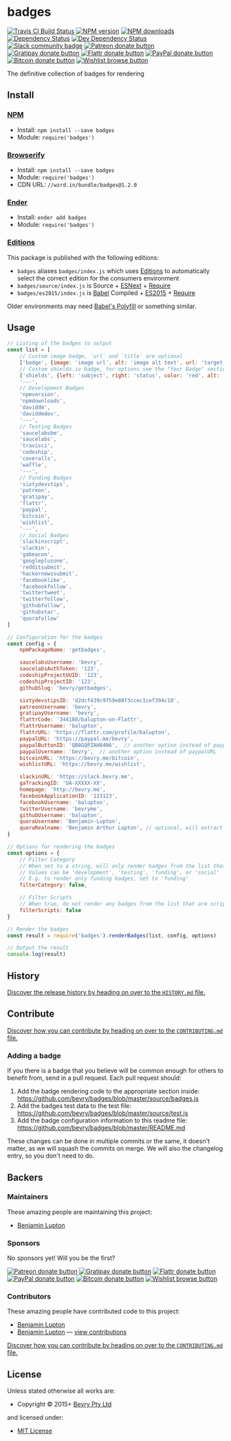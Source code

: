 <!-- TITLE/ -->

<h1>badges</h1>

<!-- /TITLE -->


<!-- BADGES/ -->

<span class="badge-travisci"><a href="http://travis-ci.org/bevry/badges" title="Check this project's build status on TravisCI"><img src="https://img.shields.io/travis/bevry/badges/master.svg" alt="Travis CI Build Status" /></a></span>
<span class="badge-npmversion"><a href="https://npmjs.org/package/badges" title="View this project on NPM"><img src="https://img.shields.io/npm/v/badges.svg" alt="NPM version" /></a></span>
<span class="badge-npmdownloads"><a href="https://npmjs.org/package/badges" title="View this project on NPM"><img src="https://img.shields.io/npm/dm/badges.svg" alt="NPM downloads" /></a></span>
<span class="badge-daviddm"><a href="https://david-dm.org/bevry/badges" title="View the status of this project's dependencies on DavidDM"><img src="https://img.shields.io/david/bevry/badges.svg" alt="Dependency Status" /></a></span>
<span class="badge-daviddmdev"><a href="https://david-dm.org/bevry/badges#info=devDependencies" title="View the status of this project's development dependencies on DavidDM"><img src="https://img.shields.io/david/dev/bevry/badges.svg" alt="Dev Dependency Status" /></a></span>
<br class="badge-separator" />
<span class="badge-slackin"><a href="https://slack.bevry.me" title="Join this project's slack community"><img src="https://slack.bevry.me/badge.svg" alt="Slack community badge" /></a></span>
<span class="badge-patreon"><a href="http://patreon.com/bevry" title="Donate to this project using Patreon"><img src="https://img.shields.io/badge/patreon-donate-yellow.svg" alt="Patreon donate button" /></a></span>
<span class="badge-gratipay"><a href="https://www.gratipay.com/bevry" title="Donate weekly to this project using Gratipay"><img src="https://img.shields.io/badge/gratipay-donate-yellow.svg" alt="Gratipay donate button" /></a></span>
<span class="badge-flattr"><a href="https://flattr.com/profile/balupton" title="Donate to this project using Flattr"><img src="https://img.shields.io/badge/flattr-donate-yellow.svg" alt="Flattr donate button" /></a></span>
<span class="badge-paypal"><a href="https://bevry.me/paypal" title="Donate to this project using Paypal"><img src="https://img.shields.io/badge/paypal-donate-yellow.svg" alt="PayPal donate button" /></a></span>
<span class="badge-bitcoin"><a href="https://bevry.me/bitcoin" title="Donate once-off to this project using Bitcoin"><img src="https://img.shields.io/badge/bitcoin-donate-yellow.svg" alt="Bitcoin donate button" /></a></span>
<span class="badge-wishlist"><a href="https://bevry.me/wishlist" title="Buy an item on our wishlist for us"><img src="https://img.shields.io/badge/wishlist-donate-yellow.svg" alt="Wishlist browse button" /></a></span>

<!-- /BADGES -->


<!-- DESCRIPTION/ -->

The definitive collection of badges for rendering

<!-- /DESCRIPTION -->


<!-- INSTALL/ -->

<h2>Install</h2>

<a href="https://npmjs.com" title="npm is a package manager for javascript"><h3>NPM</h3></a><ul>
<li>Install: <code>npm install --save badges</code></li>
<li>Module: <code>require('badges')</code></li></ul>

<a href="http://browserify.org" title="Browserify lets you require('modules') in the browser by bundling up all of your dependencies"><h3>Browserify</h3></a><ul>
<li>Install: <code>npm install --save badges</code></li>
<li>Module: <code>require('badges')</code></li>
<li>CDN URL: <code>//wzrd.in/bundle/badges@1.2.0</code></li></ul>

<a href="http://enderjs.com" title="Ender is a full featured package manager for your browser"><h3>Ender</h3></a><ul>
<li>Install: <code>ender add badges</code></li>
<li>Module: <code>require('badges')</code></li></ul>

<h3><a href="https://github.com/bevry/editions" title="Editions are the best way to produce and consume packages you care about.">Editions</a></h3>

<p>This package is published with the following editions:</p>

<ul><li><code>badges</code> aliases <code>badges/index.js</code> which uses <a href="https://github.com/bevry/editions" title="Editions are the best way to produce and consume packages you care about.">Editions</a> to automatically select the correct edition for the consumers environment</li>
<li><code>badges/source/index.js</code> is Source + <a href="https://babeljs.io/docs/learn-es2015/" title="ECMAScript Next">ESNext</a> + <a href="https://nodejs.org/dist/latest-v5.x/docs/api/modules.html" title="Node/CJS Modules">Require</a></li>
<li><code>badges/es2015/index.js</code> is <a href="https://babeljs.io" title="The compiler for writing next generation JavaScript">Babel</a> Compiled + <a href="http://babeljs.io/docs/plugins/preset-es2015/" title="ECMAScript 2015">ES2015</a> + <a href="https://nodejs.org/dist/latest-v5.x/docs/api/modules.html" title="Node/CJS Modules">Require</a></li></ul>

<p>Older environments may need <a href="https://babeljs.io/docs/usage/polyfill/" title="A polyfill that emulates missing ECMAScript environment features">Babel's Polyfill</a> or something similar.</p>

<!-- /INSTALL -->


## Usage

``` javascript
// Listing of the badges to output
const list = [
	// Custom image badge, `url` and `title` are optional
	['badge', {image: 'image url', alt: 'image alt text', url: 'target url', title: 'title for mouseover'}],
	// Custom shields.io badge, for options see the "Your Badge" section at the bottom of: http://shields.io
	['shields', {left: 'subject', right: 'status', color: 'red', alt: 'badge alt text', url: 'target url', title: 'title for mouseover'}],
	'---',
	// Development Badges
	'npmversion',
	'npmdownloads',
	'daviddm',
	'daviddmdev',
	'---',
	// Testing Badges
	'saucelabsbm',
	'saucelabs',
	'travisci',
	'codeship',
	'coveralls',
	'waffle',
	'---',
	// Funding Badges
	'sixtydevstips',
	'patreon',
	'gratipay',
	'flattr',
	'paypal',
	'bitcoin',
	'wishlist',
	'---',
	// Social Badges
	'slackinscript',
	'slackin',
	'gabeacon',
	'googleplusone',
	'redditsubmit',
	'hackernewssubmit',
	'facebooklike',
	'facebookfollow',
	'twittertweet',
	'twitterfollow',
	'githubfollow',
	'githubstar',
	'quorafollow'
]

// Configuration for the badges
const config = {
	npmPackageName: 'getbadges',

	saucelabsUsername: 'bevry',
	saucelabsAuthToken: '123',
	codeshipProjectUUID: '123',
	codeshipProjectID: '123',
	githubSlug: 'bevry/getbadges',

	sixtydevstipsID: 'd2dcf439c9759e88f3ccec1cef394c10',
	patreonUsername: 'bevry',
	gratipayUsername: 'bevry',
	flattrCode: '344188/balupton-on-Flattr',
	flattrUsername: 'balupton',
	flattrURL: 'https://flattr.com/profile/balupton',
	paypalURL: 'https://paypal.me/bevry',
	paypalButtonID: 'QB8GQPZAH84N6',  // another option instead of paypalURL
	paypalUsername: 'bevry',  // another option instead of paypalURL
	bitcoinURL: 'https://bevry.me/bitcoin',
	wishlistURL: 'https://bevry.me/wishlist',

	slackinURL: 'https://slack.bevry.me',
	gaTrackingID: 'UA-XXXXX-XX',
	homepage: 'http://bevry.me',
	facebookApplicationID: '123123',
	facebookUsername: 'balupton',
	twitterUsername: 'bevryme',
	githubUsername: 'balupton',
	quoraUsername: 'Benjamin-Lupton',
	quoraRealname: 'Benjamin Arthur Lupton', // optional, will extract from username
}

// Options for rendering the badges
const options = {
	// Filter Category
	// When set to a string, will only render badges from the list that of the specified category
	// Values can be 'development', 'testing', 'funding', or 'social'
	// E.g. to render only funding badges, set to 'funding'
	filterCategory: false,

	// Filter Scripts
	// When true, do not render any badges from the list that are scripts
	filterScripts: false
}

// Render the badges
const result = require('badges').renderBadges(list, config, options)

// Output the result
console.log(result)
```


<!-- HISTORY/ -->

<h2>History</h2>

<a href="https://github.com/bevry/badges/blob/master/HISTORY.md#files">Discover the release history by heading on over to the <code>HISTORY.md</code> file.</a>

<!-- /HISTORY -->


<!-- CONTRIBUTE/ -->

<h2>Contribute</h2>

<a href="https://github.com/bevry/badges/blob/master/CONTRIBUTING.md#files">Discover how you can contribute by heading on over to the <code>CONTRIBUTING.md</code> file.</a>

<!-- /CONTRIBUTE -->

### Adding a badge

If you there is a badge that you believe will be common enough for others to benefit from, send in a pull request. Each pull request should:

1. Add the badge rendering code to the appropriate section inside: https://github.com/bevry/badges/blob/master/source/badges.js
2. Add the badges test data to the test file: https://github.com/bevry/badges/blob/master/source/test.js
3. Add the badge configuration information to this readme file: https://github.com/bevry/badges/blob/master/README.md

These changes can be done in multiple commits or the same, it doesn't matter, as we will squash the commits on merge. We will also the changelog entry, so you don't need to do.


<!-- BACKERS/ -->

<h2>Backers</h2>

<h3>Maintainers</h3>

These amazing people are maintaining this project:

<ul><li><a href="http://balupton.com">Benjamin Lupton</a></li></ul>

<h3>Sponsors</h3>

No sponsors yet! Will you be the first?

<span class="badge-patreon"><a href="http://patreon.com/bevry" title="Donate to this project using Patreon"><img src="https://img.shields.io/badge/patreon-donate-yellow.svg" alt="Patreon donate button" /></a></span>
<span class="badge-gratipay"><a href="https://www.gratipay.com/bevry" title="Donate weekly to this project using Gratipay"><img src="https://img.shields.io/badge/gratipay-donate-yellow.svg" alt="Gratipay donate button" /></a></span>
<span class="badge-flattr"><a href="https://flattr.com/profile/balupton" title="Donate to this project using Flattr"><img src="https://img.shields.io/badge/flattr-donate-yellow.svg" alt="Flattr donate button" /></a></span>
<span class="badge-paypal"><a href="https://bevry.me/paypal" title="Donate to this project using Paypal"><img src="https://img.shields.io/badge/paypal-donate-yellow.svg" alt="PayPal donate button" /></a></span>
<span class="badge-bitcoin"><a href="https://bevry.me/bitcoin" title="Donate once-off to this project using Bitcoin"><img src="https://img.shields.io/badge/bitcoin-donate-yellow.svg" alt="Bitcoin donate button" /></a></span>
<span class="badge-wishlist"><a href="https://bevry.me/wishlist" title="Buy an item on our wishlist for us"><img src="https://img.shields.io/badge/wishlist-donate-yellow.svg" alt="Wishlist browse button" /></a></span>

<h3>Contributors</h3>

These amazing people have contributed code to this project:

<ul><li><a href="http://balupton.com">Benjamin Lupton</a></li>
<li><a href="https://balupton.com">Benjamin Lupton</a> — <a href="https://github.com/bevry/badges/commits?author=balupton" title="View the GitHub contributions of Benjamin Lupton on repository bevry/badges">view contributions</a></li></ul>

<a href="https://github.com/bevry/badges/blob/master/CONTRIBUTING.md#files">Discover how you can contribute by heading on over to the <code>CONTRIBUTING.md</code> file.</a>

<!-- /BACKERS -->


<!-- LICENSE/ -->

<h2>License</h2>

Unless stated otherwise all works are:

<ul><li>Copyright &copy; 2015+ <a href="http://bevry.me">Bevry Pty Ltd</a></li></ul>

and licensed under:

<ul><li><a href="http://spdx.org/licenses/MIT.html">MIT License</a></li></ul>

<!-- /LICENSE -->
